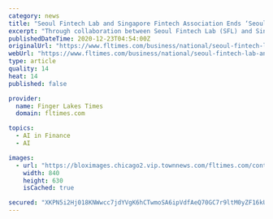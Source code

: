 ```yaml
---
category: news
title: "Seoul Fintech Lab and Singapore Fintech Association Ends ‘Seoul Fintech Meet’ Successfully"
excerpt: "Through collaboration between Seoul Fintech Lab (SFL) and Singapore Fintech Association (SFA), Korea’s fintech startups met up for exchange with investors and the related industry workers in Southeast Asia."
publishedDateTime: 2020-12-23T04:54:00Z
originalUrl: "https://www.fltimes.com/business/national/seoul-fintech-lab-and-singapore-fintech-association-ends-seoul-fintech-meet-successfully/article_47da0aa6-65ed-5a95-9a7b-4bfef41e5b3d.html"
webUrl: "https://www.fltimes.com/business/national/seoul-fintech-lab-and-singapore-fintech-association-ends-seoul-fintech-meet-successfully/article_47da0aa6-65ed-5a95-9a7b-4bfef41e5b3d.html"
type: article
quality: 14
heat: 14
published: false

provider:
  name: Finger Lakes Times
  domain: fltimes.com

topics:
  - AI in Finance
  - AI

images:
  - url: "https://bloximages.chicago2.vip.townnews.com/fltimes.com/content/tncms/assets/v3/editorial/e/cd/ecd7a708-0c00-57f2-919c-440d8fa03bc6/5fe2d105b819f.image.jpg?crop=947%2C710%2C163%2C0&resize=840%2C630&order=crop%2Cresize"
    width: 840
    height: 630
    isCached: true

secured: "XKPN5i2Hj018KNWwcc7jdYVgK6hCTwmoSA6ipVdfAeQ70GC7r9ltM0yZF16kUvDa0t5N0FasO9NQvKDuSgjTMyX7Fsy8NwD8du2oVDMLUEoRr2mr9vrIurPHetaLuX2jztxHjhQk2l5A8KtGu+UezrYCii1BREpdaWLEbY8QAAEVadDVg5r2UqCejVJ0ESSwj/AmdX2MmlN0FHZFkU9W/3tGgdxuLMfE8tkhKxhh8NVb/D1rjfWCuyhYTQURwSwXa3xyv1OijBCFOL6/b/emagB3kEfuZRRxOcjQYDnvQtbDzr7zNVkHu0rJkVnhGE6ENxxFm9frySiOCzGT/IhYwk+vkaWIllEguWuXF1912Os=;/dMWe3Ee9v3cU6gFTE5DSg=="
---
```


